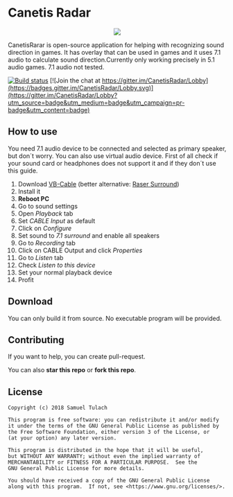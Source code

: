﻿# Canetis Radar
<p align="center">
    <img src="https://i.imgur.com/V4iRCq5.png">
</p>
CanetisRarar is open-source application for helping with recognizing sound direction in games. It has overlay that can be used in games and it uses 7.1 audio to calculate sound direction.<fontcolor="#ff0000">Currently only working precisely in 5.1 audio games. 7.1 audio not tested.</font>

[![Build status](https://ci.appveyor.com/api/projects/status/6ohnn5stgvsjj0of?svg=true)](https://ci.appveyor.com/project/SamuelTulach/canetisradar) [![Join the chat at https://gitter.im/CanetisRadar/Lobby](https://badges.gitter.im/CanetisRadar/Lobby.svg)](https://gitter.im/CanetisRadar/Lobby?utm_source=badge&utm_medium=badge&utm_campaign=pr-badge&utm_content=badge) 

## How to use
You need 7.1 audio device to be connected and selected as primary speaker, but don´t worry. You can also use virtual audio device. First of all check if your sound card or headphones does not support it and if they don´t use this guide.

 1. Download [VB-Cable](https://www.vb-audio.com/Cable/) (better alternative: [Raser Surround](https://www.razer.com/surround))
 2. Install it
 3. **Reboot PC**
 4. Go to sound settings 
 5. Open *Playback* tab
 6. Set *CABLE Input* as default
 7. Click on *Configure*
 8. Set sound to *7.1 surround* and enable all speakers
 9. Go to *Recording* tab
 10. Click on CABLE Output and click *Properties*
 11. Go to *Listen* tab
 12. Check *Listen to this device*
 13. Set your normal playback device
 14. Profit
 

## Download
You can only build it from source. No executable program will be provided.

## Contributing
If you want to help, you can create pull-request.

You can also **star this repo** or **fork this repo**.

## License

    Copyright (c) 2018 Samuel Tulach
    
    This program is free software: you can redistribute it and/or modify
    it under the terms of the GNU General Public License as published by
    the Free Software Foundation, either version 3 of the License, or
    (at your option) any later version.
    
    This program is distributed in the hope that it will be useful,
    but WITHOUT ANY WARRANTY; without even the implied warranty of
    MERCHANTABILITY or FITNESS FOR A PARTICULAR PURPOSE.  See the
    GNU General Public License for more details.
    
    You should have received a copy of the GNU General Public License
    along with this program.  If not, see <https://www.gnu.org/licenses/>.
